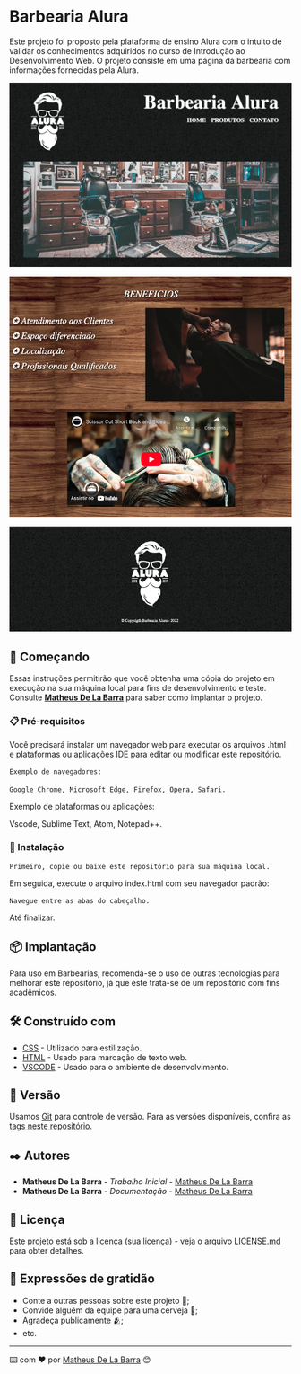 # Barbearia Alura

Este projeto foi proposto pela plataforma de ensino Alura com o intuito de validar os conhecimentos adquiridos no curso de Introdução ao Desenvolvimento Web. O projeto consiste em uma página da barbearia com informações fornecidas pela Alura.

![Cabeçalho](src/md/cabecalho.png)

![Beneficios](src/md/beneficios.png)

![Rodapé](src/md/rodape.png)

## 🚀 Começando

Essas instruções permitirão que você obtenha uma cópia do projeto em execução na sua máquina local para fins de desenvolvimento e teste. Consulte **[Matheus De La Barra](https://www.linkedin.com/in/matheus-de-la-barra-82345aa5/)** para saber como implantar o projeto.

### 📋 Pré-requisitos

Você precisará instalar um navegador web para executar os arquivos .html e plataformas ou aplicações IDE para editar ou modificar este repositório.

```
Exemplo de navegadores:

Google Chrome, Microsoft Edge, Firefox, Opera, Safari.

```
Exemplo de plataformas ou aplicações: 

Vscode, Sublime Text, Atom, Notepad++.

### 🔧 Instalação

```
Primeiro, copie ou baixe este repositório para sua máquina local.
```
Em seguida, execute o arquivo index.html com seu navegador padrão:
```
Navegue entre as abas do cabeçalho.
```
Até finalizar.

## 📦 Implantação

Para uso em Barbearias, recomenda-se o uso de outras tecnologias para melhorar este repositório, já que este trata-se de um repositório com fins acadêmicos.

## 🛠️ Construído com

* [CSS](https://www.alura.com.br/formacao-html-e-css) - Utilizado para estilização.
* [HTML](https://www.alura.com.br/formacao-html-e-css) - Usado para marcação de texto web.
* [VSCODE](https://vscode.dev) - Usado para o ambiente de desenvolvimento.

## 📌 Versão

Usamos [Git](https://git-scm.com) para controle de versão. Para as versões disponíveis, confira as [tags neste repositório](https://github.com/MatheusDeLaBarra/primeira-pagina-web/tags). 

## ✒️ Autores

* **Matheus De La Barra** - *Trabalho Inicial* - [Matheus De La Barra](https://github.com/MatheusDeLaBarra)
* **Matheus De La Barra** - *Documentação* - [Matheus De La Barra](https://github.com/MatheusDeLaBarra)

## 📄 Licença

Este projeto está sob a licença (sua licença) - veja o arquivo [LICENSE.md](https://github.com/MatheusDeLaBarra/primeira-pagina-web/blob/main/licenca.md) para obter detalhes.

## 🎁 Expressões de gratidão

* Conte a outras pessoas sobre este projeto 📢;
* Convide alguém da equipe para uma cerveja 🍺;
* Agradeça publicamente 🫂;
* etc.


---
⌨️ com ❤️ por [Matheus De La Barra](https://github.com/MatheusDeLaBarra) 😊